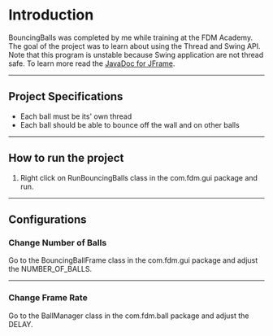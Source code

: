 # Introduction #

BouncingBalls was completed by me while training at the FDM Academy. The goal of the project was to learn about using the Thread and Swing API. Note that this program is unstable because Swing application are not thread safe. To learn more read the [JavaDoc for JFrame](http://docs.oracle.com/javase/6/docs/api/javax/swing/JFrame.html).


---

## Project Specifications ##

  * Each ball must be its' own thread
  * Each ball should be able to bounce off the wall and on other balls


---

## How to run the project ##
  1. Right click on RunBouncingBalls class in the com.fdm.gui package and run.


---

## Configurations ##
### Change Number of Balls ###
Go to the BouncingBallFrame class in the com.fdm.gui package and adjust the NUMBER\_OF\_BALLS.


---

### Change Frame Rate ###
Go to the BallManager class in the com.fdm.ball package and adjust the DELAY.